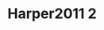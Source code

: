 <a name="material" />

# Harper2011 2
<script type="application/ld+json">
  {
    "@context": "https://schema.org/",
    "@type": "ChemicalSubstance",
    "http://purl.org/dc/terms/conformsTo":
      {
        "@type": "CreativeWork",
        "@id": "https://bioschemas.org/profiles/ChemicalSubstance/0.4-RELEASE/"
      },
    "@id": "https://egonw.github.io/nanowiki/nanowiki92.html#material",
    "name": "Harper2011 2",
    "sameAs": "http://127.0.0.1/mediawiki/index.php/Special:URIResolver/Harper2011_2"
  }
</script>

